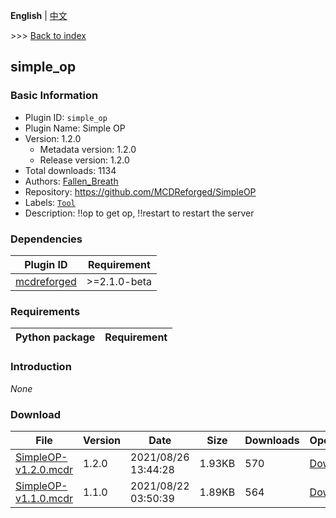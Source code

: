 **English** | [中文](readme-zh_cn.md)

\>\>\> [Back to index](/readme.md)

## simple_op

### Basic Information

- Plugin ID: `simple_op`
- Plugin Name: Simple OP
- Version: 1.2.0
  - Metadata version: 1.2.0
  - Release version: 1.2.0
- Total downloads: 1134
- Authors: [Fallen_Breath](https://github.com/Fallen-Breath)
- Repository: https://github.com/MCDReforged/SimpleOP
- Labels: [`Tool`](/labels/tool/readme.md)
- Description: !!op to get op, !!restart to restart the server

### Dependencies

| Plugin ID | Requirement |
| --- | --- |
| [mcdreforged](https://github.com/Fallen-Breath/MCDReforged) | \>=2.1.0-beta |

### Requirements

| Python package | Requirement |
| --- | --- |

### Introduction

*None*

### Download

| File | Version | Date | Size | Downloads | Operations |
| --- | --- | --- | --- | --- | --- |
| [SimpleOP-v1.2.0.mcdr](https://github.com/MCDReforged/SimpleOP/releases/tag/v1.2.0) | 1.2.0 | 2021/08/26 13:44:28 | 1.93KB | 570 | [Download](https://github.com/MCDReforged/SimpleOP/releases/download/v1.2.0/SimpleOP-v1.2.0.mcdr) |
| [SimpleOP-v1.1.0.mcdr](https://github.com/MCDReforged/SimpleOP/releases/tag/v1.1.0) | 1.1.0 | 2021/08/22 03:50:39 | 1.89KB | 564 | [Download](https://github.com/MCDReforged/SimpleOP/releases/download/v1.1.0/SimpleOP-v1.1.0.mcdr) |

